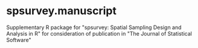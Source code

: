 # spsurvey.manuscript
Supplementary R package for "spsurvey: Spatial Sampling Design and Analysis in R" for consideration of publication in "The Journal of Statistical Software"
